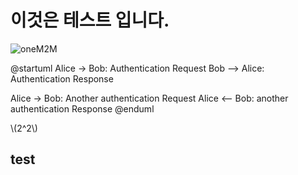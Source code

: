 # 이것은 테스트 입니다.

![oneM2M](http://img.etnews.com/ict/2013/term/image_020130329141422.jpg)

@startuml
Alice -> Bob: Authentication Request
Bob --> Alice: Authentication Response

Alice -> Bob: Another authentication Request
Alice <-- Bob: another authentication Response
@enduml


\\\(2^2\\\)

## test